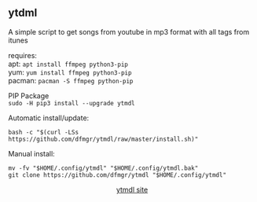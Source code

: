 ## ytdml  
  
A simple script to get songs from youtube in mp3 format with all tags from itunes  
  
  
requires:    
apt: ```apt install ffmpeg python3-pip```  
yum: ```yum install ffmpeg python3-pip```  
pacman: ```pacman -S ffmpeg python-pip``` 
  
PIP Package  
```sudo -H pip3 install --upgrade ytmdl```  
  
Automatic install/update:
```
bash -c "$(curl -LSs https://github.com/dfmgr/ytmdl/raw/master/install.sh)"
```
Manual install:
```
mv -fv "$HOME/.config/ytmdl" "$HOME/.config/ytmdl.bak"
git clone https://github.com/dfmgr/ytmdl "$HOME/.config/ytmdl"
```
  
  
<p align=center>
  <a href="https://github.com/deepjyoti30/ytmdl" target="_blank">ytmdl site</a>
</p>  
